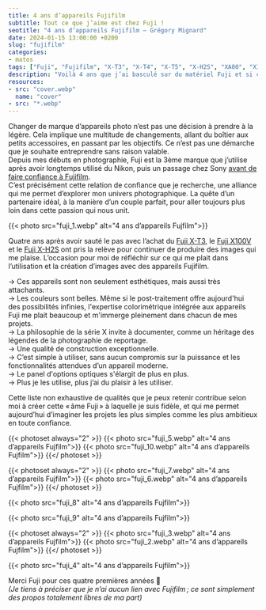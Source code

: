 ```yaml
---
title: 4 ans d’appareils Fujifilm
subtitle: Tout ce que j’aime est chez Fuji !
seotitle: "4 ans d’appareils Fujifilm — Grégory Mignard"
date: 2024-01-15 13:00:00 +0200
slug: "fujifilm"
categories:
- matos
tags: ["Fuji", "Fujifilm", "X-T3", "X-T4", "X-T5", "X-H2S", "XA00", "X100V", "X100F", "Couleurs", "Couleurs Fuji"]
description: "Voilà 4 ans que j’ai basculé sur du matériel Fuji et si celui-ci à évolué, je ne me vois pas changer de marque pour l’instant, je vous explique tout cela."
resources:
- src: "cover.webp"
  name: "cover"
- src: "*.webp"
---
```


Changer de marque d’appareils photo n’est pas une décision à prendre à la légère. Cela implique une multitude de changements, allant du boîtier aux petits accessoires, en passant par les objectifs. Ce n’est pas une démarche que je souhaite entreprendre sans raison valable.  
Depuis mes débuts en photographie, Fuji est la 3ème marque que j’utilise après avoir longtemps utilisé du Nikon, puis un passage chez Sony [avant de faire confiance à Fujifilm](https://gregorymignard.com/switch-fuji/).  
C’est précisément cette relation de confiance que je recherche, une alliance qui me permet d’explorer mon univers photographique. La quête d’un partenaire idéal, à la manière d’un couple parfait, pour aller toujours plus loin dans cette passion qui nous unit.  

{{< photo src="fuji_1.webp" alt="4 ans d’appareils Fujfilm">}}

Quatre ans après avoir sauté le pas avec l’achat du [Fuji X-T3](https://www.digit-photo.com/FUJI-X-T3-Boitier-Nu-Noir-rFUJIXT3BK.html?dpa_id=23), le [Fuji X100V](https://dp.gt/a/tv0on8pyp) et le [Fuji X-H2S](https://dp.gt/a/uj7xo7k6e) ont pris la relève pour continuer de produire des images qui me plaise. L’occasion pour moi de réfléchir sur ce qui me plait dans l’utilisation et la création d’images avec des appareils Fujifilm.

→ Ces appareils sont non seulement esthétiques, mais aussi très attachants.  
→ Les couleurs sont belles. Même si le post-traitement offre aujourd'hui des possibilités infinies, l'expertise colorimétrique intégrée aux appareils Fuji me plait beaucoup et m'immerge pleinement dans chacun de mes projets.  
→ La philosophie de la série X invite à documenter, comme un héritage des légendes de la photographie de reportage.  
→ Une qualité de construction exceptionnelle.  
→ C’est simple à utiliser, sans aucun compromis sur la puissance et les fonctionnalités attendues d’un appareil moderne.  
→ Le panel d'options optiques s'élargit de plus en plus.  
→ Plus je les utilise, plus j’ai du plaisir à les utiliser.  

Cette liste non exhaustive de qualités que je peux retenir contribue selon moi à créer cette « âme Fuji » à laquelle je suis fidèle, et qui me permet aujourd’hui d’imaginer les projets les plus simples comme les plus ambitieux en toute confiance. 

{{< photoset always="2" >}}
{{< photo src="fuji_5.webp" alt="4 ans d’appareils Fujfilm">}}
{{< photo src="fuji_10.webp" alt="4 ans d’appareils Fujfilm">}}
{{</ photoset >}}

{{< photoset always="2" >}}
{{< photo src="fuji_7.webp" alt="4 ans d’appareils Fujfilm">}}
{{< photo src="fuji_6.webp" alt="4 ans d’appareils Fujfilm">}}
{{</ photoset >}} 

{{< photo src="fuji_8" alt="4 ans d’appareils Fujfilm">}}

{{< photo src="fuji_9" alt="4 ans d’appareils Fujfilm">}}

{{< photoset always="2" >}}
{{< photo src="fuji_3.webp" alt="4 ans d’appareils Fujfilm">}}
{{< photo src="fuji_2.webp" alt="4 ans d’appareils Fujfilm">}}
{{</ photoset >}} 

{{< photo src="fuji_4" alt="4 ans d’appareils Fujfilm">}}

Merci Fuji pour ces quatre premières années 🫶  
*(Je tiens à préciser que je n’ai aucun lien avec Fujifilm ; ce sont simplement des propos totalement libres de ma part)*